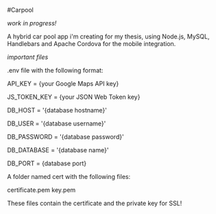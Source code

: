 #Carpool


*work in progress!*  


A hybrid car pool app i'm creating for my thesis, using Node.js, MySQL, Handlebars and Apache Cordova for the mobile integration.


*important files*


.env file with the following format: 

API_KEY = {your Google Maps API key}

JS_TOKEN_KEY = {your JSON Web Token key}

DB_HOST = '{database hostname}'

DB_USER = '{database username}'

DB_PASSWORD = '{database password}'

DB_DATABASE = '{database name}'

DB_PORT = {database port}

A folder named cert with the following files:

certificate.pem
key.pem

These files contain the certificate and the private key for SSL!
